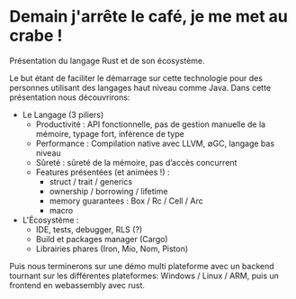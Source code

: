 # Demain j'arrête le café, je me met au crabe !

Présentation du langage Rust et de son écosystème.

Le but étant de faciliter le démarrage sur cette technologie pour des personnes utilisant des langages haut niveau comme Java. Dans cette présentation nous découvrirons:

* Le Langage (3 piliers)
  * Productivité : API fonctionnelle, pas de gestion manuelle de la mémoire, typage fort, inférence de type
  * Performance : Compilation native avec LLVM, ∅GC, langage bas niveau
  * Sûreté : sûreté de la mémoire, pas d’accès concurrent
  * Features présentées (et animées !) :
    * struct / trait / generics
    * ownership / borrowing / lifetime
    * memory guarantees : Box / Rc / Cell / Arc
    * macro
* L'Écosystème :
  * IDE, tests, debugger, RLS (?)
  * Build et packages manager (Cargo)
  * Librairies phares (Iron, Mio, Nom, Piston)

Puis nous terminerons sur une démo multi plateforme avec un backend tournant sur les différentes plateformes: Windows / Linux / ARM, puis un frontend en webassembly avec rust.
